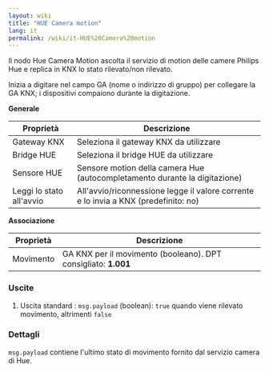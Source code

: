 ```yaml
---
layout: wiki
title: "HUE Camera motion"
lang: it
permalink: /wiki/it-HUE%20Camera%20motion
---
```

Il nodo Hue Camera Motion ascolta il servizio di motion delle camere Philips Hue e replica in KNX lo stato rilevato/non rilevato.

Inizia a digitare nel campo GA (nome o indirizzo di gruppo) per collegare la GA KNX; i dispositivi compaiono durante la digitazione.

**Generale**

|Proprietà|Descrizione|
|--|--|
| Gateway KNX | Seleziona il gateway KNX da utilizzare |
| Bridge HUE | Seleziona il bridge HUE da utilizzare |
| Sensore HUE | Sensore motion della camera Hue (autocompletamento durante la digitazione) |
| Leggi lo stato all'avvio | All'avvio/riconnessione legge il valore corrente e lo invia a KNX (predefinito: no) |

**Associazione**

|Proprietà|Descrizione|
|--|--|
| Movimento | GA KNX per il movimento (booleano). DPT consigliato: <b>1.001</b> |

### Uscite

1. Uscita standard
   : `msg.payload` (boolean): `true` quando viene rilevato movimento, altrimenti `false`

### Dettagli

`msg.payload` contiene l'ultimo stato di movimento fornito dal servizio camera di Hue.
